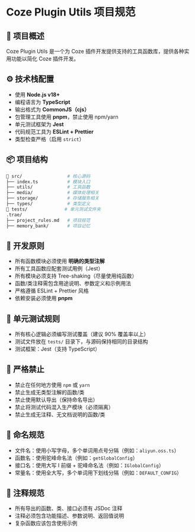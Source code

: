 # Coze Plugin Utils 项目规范

## 🎯 项目概述

Coze Plugin Utils 是一个为 Coze 插件开发提供支持的工具函数库，提供各种实用功能以简化 Coze 插件开发。

## ⚙️ 技术栈配置

- 使用 **Node.js v18+**
- 编程语言为 **TypeScript**
- 输出格式为 **CommonJS（cjs）**
- 包管理工具使用 **pnpm**，禁止使用 npm/yarn
- 单元测试框架为 **Jest**
- 代码规范工具为 **ESLint + Prettier**
- 类型检查严格（启用 `strict`）

## 📦 项目结构

```bash
📁 src/                 # 核心源码
├── index.ts           # 模块入口
├── utils/             # 工具函数
├── media/             # 媒体处理相关
├── storage/           # 存储服务相关
├── types/             # 类型定义
📁 tests/              # 单元测试文件夹
.trae/
├── project_rules.md   # 项目规范
├── memory_bank/       # 项目记忆
```

## 📐 开发原则

- 所有函数模块必须使用 **明确的类型注解**
- 所有工具函数应配套测试用例（Jest）
- 所有模块必须支持 Tree-shaking（尽量使用纯函数）
- 函数/类注释需包含用途说明、参数定义和示例用法
- 严格遵循 ESLint + Prettier 风格
- 依赖安装必须使用 **pnpm**

## 🧪 单元测试规则

- 所有核心逻辑必须编写测试覆盖（建议 90% 覆盖率以上）
- 测试文件放在 `tests/` 目录下，与源码保持相同的目录结构
- 测试框架：Jest（支持 TypeScript）

## 🚫 严格禁止

- 禁止在任何地方使用 `npm` 或 `yarn`
- 禁止生成无类型注解的函数/类
- 禁止使用默认导出（保持命名导出）
- 禁止将测试代码混入生产模块（必须隔离）
- 禁止生成无注释、无文档说明的函数/类

## 📄 命名规范

- 文件名：使用小写字母，多个单词用点号分隔（例如：`aliyun.oss.ts`）
- 函数名：使用驼峰命名法（例如：`getGlobalConfig`）
- 接口名：使用大写 I 前缀 + 驼峰命名法（例如：`IGlobalConfig`）
- 常量名：使用全大写，多个单词用下划线分隔（例如：`DEFAULT_CONFIG`）

## 📝 注释规范

- 所有导出的函数、类、接口必须有 JSDoc 注释
- 注释必须包含功能描述、参数说明、返回值说明
- 复杂函数应该包含使用示例
